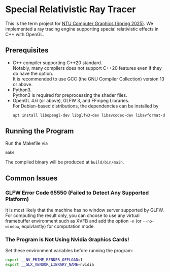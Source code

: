 # Special Relativistic Ray Tracer
This is the term project for [NTU Computer Graphics (Spring 2025)](https://course.ntu.edu.tw/en/courses/113-2/57650).
We implemented a ray tracing engine supporting special relativistic effects in C++ with OpenGL.

## Prerequisites
- C++ compiler supporting C++20 standard.  
  Notably, many compilers does not support C++20 features even if they do have the option.  
  It is recommended to use GCC (the GNU Compiler Collection) version 13 or above.
- Python3.  
  Python3 is required for preprocessing the shader files.
- OpenGL 4.6 (or above), GLFW 3, and FFmpeg Libraries.  
  For Debian-based distributions, the dependencies can be installed by
    ```sh
    apt install libopengl-dev libglfw3-dev libavcodec-dev libavformat-dev libavutil-dev libswscale-dev
    ```

## Running the Program
Run the Makefile via
```
make
```
The compiled binary will be produced at `build/bin/main`.

## Common Issues

### GLFW Error Code 65550 (Failed to Detect Any Supported Platform)

It is most likely that the machine has no window server supported by GLFW.
For computing the result only, you can choose to use any virtual framebuffer environment such as XVFB and add the option `-n` (or `--no-window`, equivlantly) for computation mode.

### The Program is Not Using Nvidia Graphics Cards!

Set these environment variables before running the program:
```sh
export __NV_PRIME_RENDER_OFFLOAD=1
export __GLX_VENDOR_LIBRARY_NAME=nvidia
```